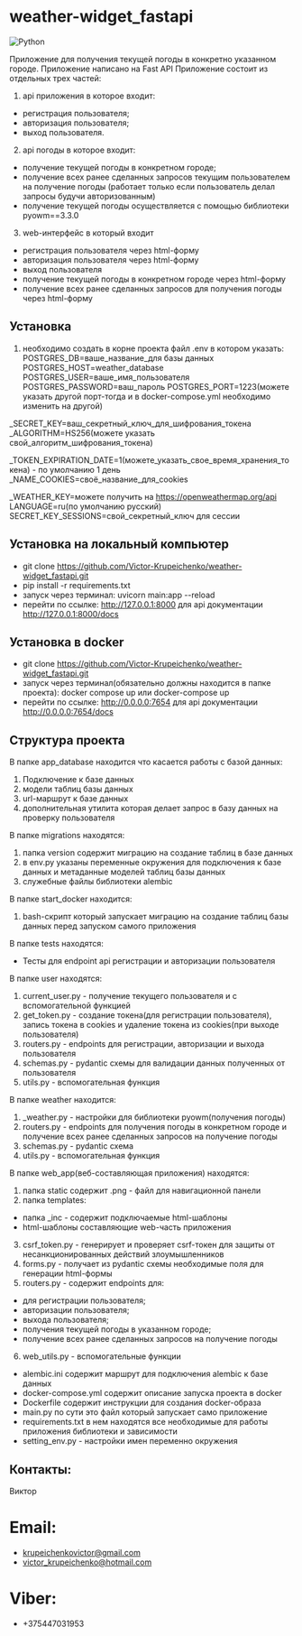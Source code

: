# weather-widget_fastapi
![Python](https://img.shields.io/badge/-Python-f1f518?style=flat-square&logo=python)

Приложение для получения текущей погоды в конкретно указанном городе.
Приложение написано на Fast API
Приложение состоит из отдельных трех частей:

1. api приложения в которое входит:

- регистрация пользователя;
- авторизация пользователя;
- выход пользователя.

2. api погоды в которое входит:

- получение текущей погоды в конкретном городе;
- получение всех ранее сделанных запросов текущим пользователем на получение погоды
  (работает только если пользователь делал запросы будучи авторизованным)
- получение текущей погоды осуществляется с помощью библиотеки pyowm==3.3.0

3. web-интерфейс в который входит

- регистрация пользователя через html-форму
- авторизация пользователя через html-форму
- выход пользователя
- получение текущей погоды в конкретном городе через html-форму
- получение всех ранее сделанных запросов для получения погоды через html-форму

## Установка

1. необходимо создать в корне проекта файл .env в котором указать:
POSTGRES_DB=ваше_название_для базы данных
POSTGRES_HOST=weather_database
POSTGRES_USER=ваше_имя_пользователя
POSTGRES_PASSWORD=ваш_пароль
POSTGRES_PORT=1223(можете указать другой порт-тогда и в docker-compose.yml необходимо изменить на другой)

_SECRET_KEY=ваш_секретный_ключ_для_шифрования_токена
_ALGORITHM=HS256(можете указать свой_алгоритм_шифрования_токена)

_TOKEN_EXPIRATION_DATE=1(можете_указать_свое_время_хранения_токена) - по умолчанию 1 день
_NAME_COOKIES=своё_название_для_cookies

_WEATHER_KEY=можете получить на https://openweathermap.org/api
LANGUAGE=ru(по умолчанию русский)
SECRET_KEY_SESSIONS=свой_секретный_ключ для сессии

## Установка на локальный компьютер
- git clone https://github.com/Victor-Krupeichenko/weather-widget_fastapi.git
- pip install -r requirements.txt
- запуск через терминал:  uvicorn main:app --reload
- перейти по ссылке: http://127.0.0.1:8000 для api документации http://127.0.0.1:8000/docs

## Установка в docker
- git clone https://github.com/Victor-Krupeichenko/weather-widget_fastapi.git
- запуск через терминал(обязательно должны находится в папке проекта): docker compose up или docker-compose up
- перейти по ссылке: http://0.0.0.0:7654 для api документации http://0.0.0.0:7654/docs

## Структура проекта

В папке app_database находится что касается работы с базой данных:
1. Подключение к базе данных
2. модели таблиц базы данных
3. url-маршрут к базе данных
4. дополнительная утилита которая делает запрос в базу данных на проверку пользователя

В папке migrations находятся:
1. папка version содержит миграцию на создание таблиц в базе данных
2. в env.py указаны переменные окружения для подключения к базе данных и метаданные моделей таблиц базы данных
3. служебные файлы библиотеки alembic

B папке start_docker находится:
1. bash-скрипт который запускает миграцию на создание таблиц базы данных перед запуском самого приложения

В папке tests находятся:
- Тесты для endpoint api регистрации и авторизации пользователя

В папке user находятся:
1. current_user.py - получение текущего пользователя и с вспомогательной функцией
2. get_token.py - создание токена(для регистрации пользователя), запись токена в cookies и удаление токена из cookies(при выходе пользователя)
3. routers.py - endpoints для регистрации, авторизации и выхода пользователя
4. schemas.py - pydantic схемы для валидации данных полученных от пользователя
5. utils.py - вспомогательная функция

В папке weather находится:
1. _weather.py - настройки для библиотеки pyowm(получения погоды)
2. routers.py - endpoints для получения погоды в конкретном городе и получение всех ранее сделанных запросов на получение погоды
3. schemas.py - pydantic схема
4. utils.py - вспомогательная функция

В папке web_app(веб-составляющая приложения) находятся:
1. папка static содержит .png - файл для навигационной панели
2. папка templates:
- папка _inc - содержит подключаемые html-шаблоны
- html-шаблоны составляющие web-часть приложения
3. csrf_token.py - генерирует и проверяет csrf-токен для защиты от несанкционированных действий злоумышленников
4. forms.py - получает из pydantic схемы необходимые поля для генерации html-формы
5. routers.py - содержит endpoints для:
- для регистрации пользователя;
- авторизации пользователя;
- выхода пользователя;
- получения текущей погоды в указанном городе;
- получение всех ранее сделанных запросов на получение погоды
6. web_utils.py - вспомогательные функции

- alembic.ini содержит маршрут для подключения alembic к базе данных
- docker-compose.yml содержит описание запуска проекта в docker
- Dockerfile содержит инструкции для создания docker-образа
- main.py по сути это файл который запускает само приложение
- requirements.txt в нем находятся все необходимые для работы приложения библиотеки и зависимости
- setting_env.py - настройки имен переменно окружения


## Контакты:
Виктор
# Email:
- krupeichenkovictor@gmail.com
- victor_krupeichenko@hotmail.com
# Viber:
- +375447031953 

